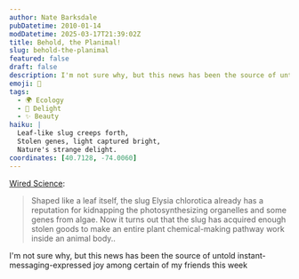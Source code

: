 ```yaml
---
author: Nate Barksdale
pubDatetime: 2010-01-14
modDatetime: 2025-03-17T21:39:02Z
title: Behold, the Planimal!
slug: behold-the-planimal
featured: false
draft: false
description: I'm not sure why, but this news has been the source of untold instant-messaging-expressed joy among certain of my friends this week.
emoji: 🌱
tags:
  - 🌍 Ecology
  - 🍃 Delight
  - ✨ Beauty
haiku: |
  Leaf-like slug creeps forth,  
  Stolen genes, light captured bright,  
  Nature's strange delight.
coordinates: [40.7128, -74.0060]
---
```


[Wired Science](http://web.archive.org/web/20140317203544/http://www.wired.com:80/wiredscience/2010/01/green-sea-slug):

> Shaped like a leaf itself, the slug Elysia chlorotica already has a reputation for kidnapping the photosynthesizing organelles and some genes from algae. Now it turns out that the slug has acquired enough stolen goods to make an entire plant chemical-making pathway work inside an animal body..

I'm not sure why, but this news has been the source of untold instant-messaging-expressed joy among certain of my friends this week
